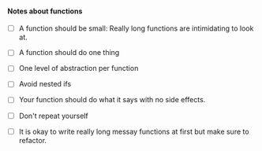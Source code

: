 #### Notes about functions

- [ ] A function should be small: Really long functions are intimidating to look at. 
- [ ] A function should do one thing
- [ ] One level of abstraction per function
- [ ] Avoid nested ifs 
- [ ] Your function should do what it says with no side effects.
- [ ] Don't repeat yourself
- [ ] It is okay to write really long messay functions at first but make sure to refactor.

